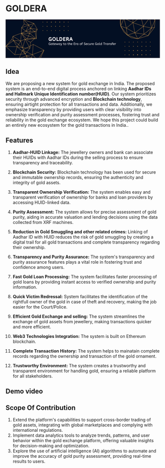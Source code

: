 

# GOLDERA
![alt text](assets/img/banner.png)


## Idea
We are proposing a new system for gold exchange in India. The proposed system is an end-to-end digital process anchored on linking **Aadhar IDs and Hallmark Unique Identification number(HUID)**. Our system prioritizes security through advanced encryption and **Blockchain technology**, ensuring airtight protection for all transactions and data. Additionally, we emphasize transparency by providing users with clear visibility into ownership verification and purity assessment processes, fostering trust and reliability in the gold exchange ecosystem. We hope this project could build an entirely new ecosystem for the gold transactions in India..

## Features
1. **Aadhar-HUID Linkage:** The jewellery owners and bank can associate their HUIDs with Aadhar IDs during the selling process to ensure transparency and traceability.

2. **Blockchain Security:** Blockchain technology has been used for secure and immutable ownership records, ensuring the authenticity and integrity of gold assets.

3. **Transparent Ownership Verification:** The system enables easy and transparent verification of ownership for banks and loan providers by accessing HUID-linked data.

4. **Purity Assessment:** The system allows for precise assessment of gold purity, aiding in accurate valuation and lending decisions using the data collected from XRF machines.

5. **Reduction in Gold Smuggling and other related crimes:** Linking of Aadhar ID with HUID reduces the risk of gold smuggling by creating a digital trail for all gold transactions and complete transparency regarding their ownership.

6. **Transparency and Purity Assurance:** The system's transparency and purity assurance features plays a vital role in fostering trust and confidence among users.

7. **Fast Gold Loan Processing:** The system facilitates faster processing of gold loans by providing instant access to verified ownership and purity information.

8. **Quick Victim Redressal:** System  facilitates the identification of the rightfull owner of the gold in case of theft and recovery, making the job easier for the Court/Police.

9. **Efficient Gold Exchange and selling:** The system streamlines the exchange of gold assets from jewellery, making transactions quicker and more efficient.

10. **Web3 Technologies Integration:** The system is built on Ethereum blockchain.

11. **Complete Transaction History:** The system helps to mainatain complete records regarding the ownership and transaction of the gold ornament.

12. **Trustworthy Environment:** The system creates a trustworthy and transparent environment for handling gold, ensuring a reliable platform for all stakeholders.

## Demo video

## Scope Of Contribution
1. Extend the platform's capabilities to support cross-border trading of gold assets, integrating with global marketplaces and complying with international regulations.
2. Implement data analytics tools to analyze trends, patterns, and user behavior within the gold exchange platform, offering valuable insights for decision-making and optimization.
3. Explore the use of artificial intelligence (AI) algorithms to automate and improve the accuracy of gold purity assessment, providing real-time results to users.
